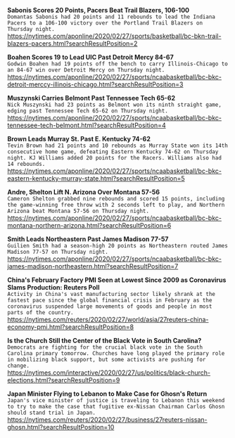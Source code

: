 **Sabonis Scores 20 Points, Pacers Beat Trail Blazers, 106-100**\
`Domantas Sabonis had 20 points and 11 rebounds to lead the Indiana Pacers to a 106-100 victory over the Portland Trail Blazers on Thursday night.`\
https://nytimes.com/aponline/2020/02/27/sports/basketball/bc-bkn-trail-blazers-pacers.html?searchResultPosition=2

**Boahen Scores 19 to Lead UIC Past Detroit Mercy 84-67**\
`Godwin Boahen had 19 points off the bench to carry Illinois-Chicago to an 84-67 win over Detroit Mercy on Thursday night.`\
https://nytimes.com/aponline/2020/02/27/sports/ncaabasketball/bc-bkc-detroit-merccy-illinois-chicago.html?searchResultPosition=3

**Muszynski Carries Belmont Past Tennessee Tech 65-62**\
`Nick Muszynski had 23 points as Belmont won its ninth straight game, edging past Tennessee Tech 65-62 on Thursday night.`\
https://nytimes.com/aponline/2020/02/27/sports/ncaabasketball/bc-bkc-tennessee-tech-belmont.html?searchResultPosition=4

**Brown Leads Murray St. Past E. Kentucky 74-62**\
`Tevin Brown had 21 points and 10 rebounds as Murray State won its 14th consecutive home game, defeating Eastern Kentucky 74-62 on Thursday night. KJ Williams added 20 points for the Racers. Williams also had 14 rebounds.`\
https://nytimes.com/aponline/2020/02/27/sports/ncaabasketball/bc-bkc-eastern-kentucky-murray-state.html?searchResultPosition=5

**Andre, Shelton Lift N. Arizona Over Montana 57-56**\
`Cameron Shelton grabbed nine rebounds and scored 15 points, including the game-winning free throw with 2 seconds left to play, and Northern Arizona beat Montana 57-56 on Thursday night.`\
https://nytimes.com/aponline/2020/02/27/sports/ncaabasketball/bc-bkc-montana-northern-arizona.html?searchResultPosition=6

**Smith Leads Northeastern Past James Madison 77-57**\
`Guilien Smith had a season-high 20 points as Northeastern routed James Madison 77-57 on Thursday night.`\
https://nytimes.com/aponline/2020/02/27/sports/ncaabasketball/bc-bkc-james-madison-northeastern.html?searchResultPosition=7

**China's February Factory PMI Seen at Lowest Since 2009 as Coronavirus Slams Production: Reuters Poll**\
`Activity in China's vast manufacturing sector likely shrank at the fastest pace since the global financial crisis in February as the coronavirus suspended large movements of goods and people in most parts of the country.`\
https://nytimes.com/reuters/2020/02/27/world/asia/27reuters-china-economy-pmi.html?searchResultPosition=8

**Is the Church Still the Center of the Black Vote in South Carolina?**\
`Democrats are fighting for the crucial black vote in the South Carolina primary tomorrow. Churches have long played the primary role in mobilizing black support, but some activists are pushing for change.`\
https://nytimes.com/interactive/2020/02/27/us/politics/black-church-elections.html?searchResultPosition=9

**Japan Minister Flying to Lebanon to Make Case for Ghosn's Return**\
`Japan's vice minister of justice is traveling to Lebanon this weekend to try to make the case that fugitive ex-Nissan Chairman Carlos Ghosn should stand trial in Japan.`\
https://nytimes.com/reuters/2020/02/27/business/27reuters-nissan-ghosn.html?searchResultPosition=10

